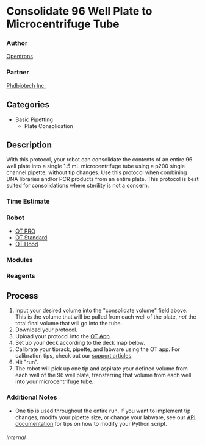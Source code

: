 # Consolidate 96 Well Plate to Microcentrifuge Tube

### Author
[Opentrons](https://opentrons.com/)

### Partner
[Phdbiotech Inc.](http://www.phdbiotech.com/)

## Categories
* Basic Pipetting
	* Plate Consolidation

## Description
With this protocol, your robot can consolidate the contents of an entire 96 well plate into a single 1.5 mL microcentrifuge tube using a p200 single channel pipette, without tip changes. Use this protocol when combining DNA libraries and/or PCR products from an entire plate. This protocol is best suited for consolidations where sterility is not a concern.

### Time Estimate

### Robot
* [OT PRO](https://opentrons.com/ot-one-pro)
* [OT Standard](https://opentrons.com/ot-one-standard)  
* [OT Hood](https://opentrons.com/ot-one-hood) 

### Modules


### Reagents


## Process
1. Input your desired volume into the "consolidate volume" field above. This is the volume that will be pulled from each well of the plate, *not* the total final volume that will go into the tube.
2. Download your protocol.
3. Upload your protocol into the [OT App](http://opentrons.com/ot-app).
4. Set up your deck according to the deck map below.
5. Calibrate your tiprack, pipette, and labware using the OT app. For calibration tips, check out our [support articles](https://support.opentrons.com/getting-started/software-setup/calibrating-the-pipettes).
6. Hit "run".
7. The robot will pick up one tip and aspirate your defined volume from each well of the 96 well plate, transferring that volume from each well into your microcentrifuge tube.

### Additional Notes
* One tip is used throughout the entire run. If you want to implement tip changes, modify your pipette size, or change your labware, see our [API documentation](https://docs.opentrons.com) for tips on how to modify your Python script.



###### Internal
